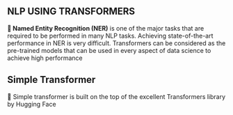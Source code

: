## **NLP USING TRANSFORMERS**

**📑 Named Entity Recognition (NER)** is one of the major tasks that are required to be performed in many NLP tasks. Achieving state-of-the-art performance in NER is very difficult. Transformers can be considered as the pre-trained models that can be used in every aspect of data science to achieve high performance

## Simple Transformer
📑 Simple transformer is built on the top of the excellent Transformers library by Hugging Face
